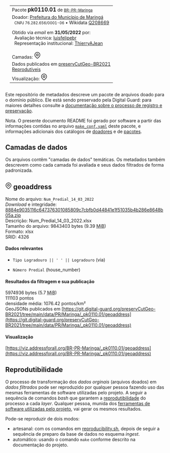 <aside>
<table align="right" style="padding: 1em">
<tr><td>Pacote <big><b>pk0110.01</b></big> de <small><a target="_afacodes" title="Jurisdição" href="https://afa.codes/BR-PR-Maringa">BR-PR-Maringa</a></small>
</td></tr>
<tr><td>
Doador: <a rel="external" target="_doador" href="NA">Prefeitura do Município de Maringá</a>
<br/>&nbsp; <small>CNPJ 76.282.656/0001-06</small> • Wikidata <a rel="external" target="_doador" title="link descritor Wikidata do doador" href="https://www.wikidata.org/wiki/Q208669">Q208669</a></small><br/>

Obtido via <i>email</i> em <b>31/05/2022</b> por:
<br/>&nbsp; Avaliação técnica: <a rel="external" target="_gitPerson" title="usuário Git" href="https://github.com/luisfelipebr">luisfelipebr</a>
<br/>&nbsp; Representação institucional: <a rel="external" target="_gitPerson" title="usuário Git" href="https://github.com/ThierryAJean">ThierryAJean</a><br/>
</td></tr>
<tr><td>Camadas: <a title="geoaddress" href="#-geoaddress"><img src="https://raw.githubusercontent.com/digital-guard/preserv/main/docs/assets/layerIcon-geoaddress.png" alt="geoaddress" width="20"/></a> </td></tr>
<tr><td>Dados publicados em <a href="https://git.digital-guard.org/preservCutGeo-BR2021/tree/main/data/PR/Maringa/_pk0110.01">preservCutGeo-BR2021</a><br/><a href="#reprodutibilidade">Reprodutíveis</a></td></tr>
<tr><td>Visualização: <a title="geoaddress" href="https://viz.addressforall.org/BR-PR-Maringa/_pk0110.01/geoaddress"><img src="https://raw.githubusercontent.com/digital-guard/preserv/main/docs/assets/layerIcon-geoaddress.png" alt="geoaddress" width="20"/></a> </td></tr>
</table>
</aside>

<section>

Este repositório de metadados descreve um pacote de arquivos doado para o domínio público. Ele está sendo preservado pela Digital Guard: para maiores detalhes consulte a [documentação sobre o processo de registro e preservação](https://wiki.addressforall.org/doc/Documentação_Digital-guard).

Nota. O presente documento README foi gerado por software a partir das informações contidas no arquivo [`make_conf.yaml`](https://git.digital-guard.org/preserv-BR/blob/main/data/PR/Maringa/_pk0110.01/make_conf.yaml) deste pacote, e informações adicionais dos catálogos de [doadores](https://git.digital-guard.org/preserv-BR/blob/main/data/donor.csv) e de [pacotes](https://git.digital-guard.org/preserv-BR/blob/main/data/donatedPack.csv).

# Camadas de dados

Os arquivos contêm "camadas de dados" temáticas. Os metadados também descrevem como cada camada foi avaliada e seus dados filtrados de forma padronizada.

## <img src="https://raw.githubusercontent.com/digital-guard/preserv/main/docs/assets/layerIcon-geoaddress.png" alt="geoaddress" width="20"/> geoaddress

Nome do arquivo: `Num_Predial_14_03_2022`<br/>*Download* e integridade: [8884e9035116c647376301085809c7cbfb0d44841e1f51035b4b286e8648b05a.zip](http://dl.digital-guard.org/8884e9035116c647376301085809c7cbfb0d44841e1f51035b4b286e8648b05a.zip)<br/>Descrição: Num_Predial_14_03_2022.xlsx<br/>Tamanho do arquivo: 9843403 bytes (9.39 <abbr title="mebibyte">MiB</abbr>)<br/>Formato: xlsx<br/>SRID: 4326

#### Dados relevantes
* `Tipo Logradouro || ' ' || Logradouro` (via)

* `Número Predial` (house_number)

#### Resultados da filtragem e sua publicação
5974936 bytes (5.7 <abbr title="mebibyte">MiB</abbr>)<br/>111103 pontos<br/>densidade média: 1076.42 pontos/km²<br/>GeoJSONs publicados em [https://git.digital-guard.org/preservCutGeo-BR2021/tree/main/data/PR/Maringa/_pk0110.01/geoaddress](https://git.digital-guard.org/preservCutGeo-BR2021/tree/main/data/PR/Maringa/_pk0110.01/geoaddress)

#### Visualização
[https://viz.addressforall.org/BR-PR-Maringa/_pk0110.01/geoaddress](https://viz.addressforall.org/BR-PR-Maringa/_pk0110.01/geoaddress)

</section>
<section>

# Reprodutibilidade

O processo de transformação dos *dados orginais* (arquivos doados) em *dados filtrados* pode ser reproduzido por qualquer pessoa fazendo uso das mesmas ferramentas de software utilizadas pelo projeto. A seguir a sequência de comandos *bash* que garantem a [reprodutibilidade](https://en.wikipedia.org/wiki/Reproducibility) do processo a cada *layer*. Qualquer pessoa, munida dos [ferramentas de software utilizadas pelo projeto](https://git.AddressForAll.org/suporte/blob/master/docs/pt/infra.md#ambientes-e-ferramentas-de-uso-geral), vai gerar os mesmos resultados.

Pode-se reproduzir de dois modos:
* artesanal: com os comandos em [reproducibility.sh](https://git.digital-guard.org/preserv-BR/blob/main/data/PR/Maringa/_pk0110.01/reproducibility.sh), depois de seguir a sequência de preparo da base de dados no esquema *ingest*.
* automático: usando o comando `make` conforme descrito na documentação do projeto.

</section>

